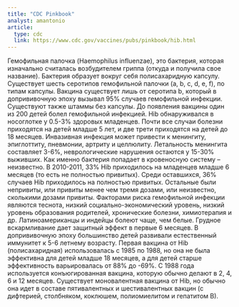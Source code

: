 ```yaml
---
title: "CDC Pinkbook"
analyst: amantonio
article:
  type: cdc
  link: https://www.cdc.gov/vaccines/pubs/pinkbook/hib.html
---
```


Гемофильная палочка (Haemophilus influenzae), это бактерия, которая изначально считалась возбудителем гриппа (откуда и получила свое название).
Бактерия образует вокруг себя полисахаридную капсулу. Существует шесть серотипов гемофильной палочки (a, b, c, d, e, f), по типам капсулы. Вакцина существует лишь от серотипа b, который в допрививочную эпоху вызывал 95% случаев гемофильной инфекции. Существуют также штаммы без капсулы.
До появления вакцины один из 200 детей болел гемофильной инфекцией. Hib обнаруживался в носоглотке у 0.5-3% здоровых младенцев.
Почти все случаи болезни приходятся на детей младше 5 лет, и две трети приходятся на детей до 18 месяцев.
Инвазивная инфекция может привести к менингиту, эпиглоттиту, пневмонии, артриту и целлюлиту. Летальность менингита составляет 3-6%, неврологические нарушения остаются у 15-30% выживших. Как именно бактерия попадает в кровеносную систему – неизвестно.
В 2010-2011, 33% Hib приходилось на младенцев младше 6 месяцев (то есть не полностью привитых). Среди оставшихся, 36% случаев Hib приходилось на полностью привитых. Остальные были непривиты, или привиты менее чем тремя дозами, или неизвестно, сколькими дозами привиты.
Факторами риска гемофильной инфекции являются теснота, низкий социально-экономический уровень, низкий уровень образования родителей, хронические болезни, химиотерапия и др. Латиноамериканцы и индейцы болеют чаще, чем белые.
Грудное вскармливание дает защитный эффект в первые 6 месяцев. В допрививочную эпоху большинство детей развивали естественный иммунитет к 5-6 летнему возрасту.
Первая вакцина от Hib (полисахаридная) использовалась с 1985 по 1988, но она не была эффективна для детей младше 18 месяцев, а для детей старше эффективность варьировалась от 88% до -69%.
С 1988 года используется конъюгированная вакцина, которую обычно делают в 2, 4, 6 и 12 месяцев.
Существует моновалентная вакцина от Hib, но обычно она идет в составе пятивалентных и шестивалентных вакцин (с дифтерией, столбняком, коклюшем, полиомиелитом и гепатитом В).
